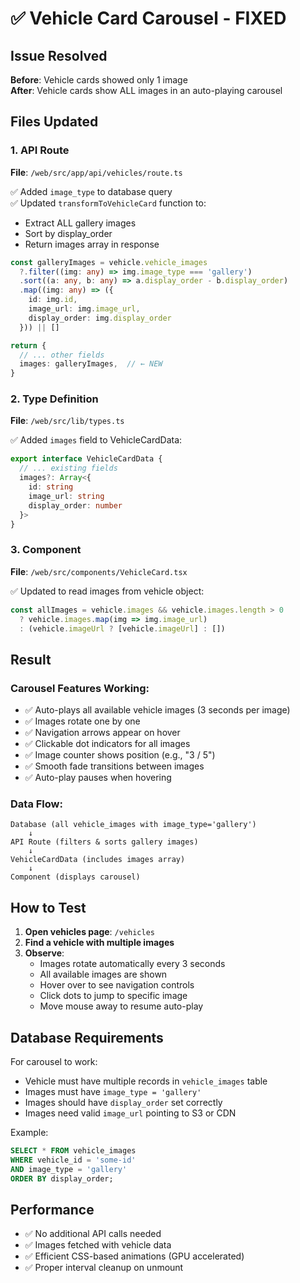 # ✅ Vehicle Card Carousel - FIXED

## Issue Resolved
**Before**: Vehicle cards showed only 1 image  
**After**: Vehicle cards show ALL images in an auto-playing carousel

## Files Updated

### 1. API Route
**File**: `/web/src/app/api/vehicles/route.ts`

✅ Added `image_type` to database query  
✅ Updated `transformToVehicleCard` function to:
   - Extract ALL gallery images
   - Sort by display_order
   - Return images array in response

```typescript
const galleryImages = vehicle.vehicle_images
  ?.filter((img: any) => img.image_type === 'gallery')
  .sort((a: any, b: any) => a.display_order - b.display_order)
  .map((img: any) => ({
    id: img.id,
    image_url: img.image_url,
    display_order: img.display_order
  })) || []

return {
  // ... other fields
  images: galleryImages,  // ← NEW
}
```

### 2. Type Definition
**File**: `/web/src/lib/types.ts`

✅ Added `images` field to VehicleCardData:
```typescript
export interface VehicleCardData {
  // ... existing fields
  images?: Array<{ 
    id: string
    image_url: string
    display_order: number 
  }>
}
```

### 3. Component
**File**: `/web/src/components/VehicleCard.tsx`

✅ Updated to read images from vehicle object:
```typescript
const allImages = vehicle.images && vehicle.images.length > 0
  ? vehicle.images.map(img => img.image_url)
  : (vehicle.imageUrl ? [vehicle.imageUrl] : [])
```

## Result

### Carousel Features Working:
- ✅ Auto-plays all available vehicle images (3 seconds per image)
- ✅ Images rotate one by one
- ✅ Navigation arrows appear on hover
- ✅ Clickable dot indicators for all images
- ✅ Image counter shows position (e.g., "3 / 5")
- ✅ Smooth fade transitions between images
- ✅ Auto-play pauses when hovering

### Data Flow:
```
Database (all vehicle_images with image_type='gallery')
    ↓
API Route (filters & sorts gallery images)
    ↓
VehicleCardData (includes images array)
    ↓
Component (displays carousel)
```

## How to Test

1. **Open vehicles page**: `/vehicles`
2. **Find a vehicle with multiple images**
3. **Observe**:
   - Images rotate automatically every 3 seconds
   - All available images are shown
   - Hover over to see navigation controls
   - Click dots to jump to specific image
   - Move mouse away to resume auto-play

## Database Requirements

For carousel to work:
- Vehicle must have multiple records in `vehicle_images` table
- Images must have `image_type = 'gallery'`
- Images should have `display_order` set correctly
- Images need valid `image_url` pointing to S3 or CDN

Example:
```sql
SELECT * FROM vehicle_images 
WHERE vehicle_id = 'some-id' 
AND image_type = 'gallery'
ORDER BY display_order;
```

## Performance
- ✅ No additional API calls needed
- ✅ Images fetched with vehicle data
- ✅ Efficient CSS-based animations (GPU accelerated)
- ✅ Proper interval cleanup on unmount
